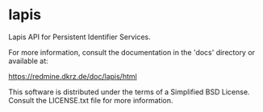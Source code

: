 lapis
=====

Lapis API for Persistent Identifier Services.

For more information, consult the documentation in the 'docs' directory or available at:

https://redmine.dkrz.de/doc/lapis/html

This software is distributed under the terms of a Simplified BSD License. 
Consult the LICENSE.txt file for more information.